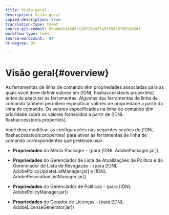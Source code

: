 ```yaml
---
title: Visão geral
description: Visão geral
copied-description: true
translation-type: tm+mt
source-git-commit: 89bdda1d4bd5c126f19ba75a819942df901183d1
workflow-type: tm+mt
source-wordcount: '94'
ht-degree: 0%

---
```



# Visão geral{#overview}

As ferramentas de linha de comando têm propriedades associadas para as quais você deve definir valores em [!DNL flashaccesstools.properties] *antes de* executar as ferramentas. Algumas das ferramentas de linha de comando também permitem especificar valores de propriedade a partir da linha de comando. Os valores especificados na linha de comando têm prioridade sobre os valores fornecidos a partir de [!DNL flashaccesstools.properties].

Você deve modificar as configurações nas seguintes seções de [!DNL flashaccesstools.properties] para ativar as ferramentas de linha de comando correspondentes que pretende usar:

* **Propriedades**  do Media Packager - (para  [!DNL AdobePackager.jar])

* **Propriedades**  do Gerenciador de Lista de Atualizações de Política e do Gerenciador de Lista de Revogação - (para  [!DNL AdobePolicyUpdateListManager.jar] e  [!DNL AdobeRevocationListManager.jar])

* **Propriedades**  do Gerenciador de Políticas - (para  [!DNL AdobePolicyManager.jar])

* **Propriedades**  do Gerador de Licenças - (para  [!DNL AdobeLicenseGenerator.jar])


